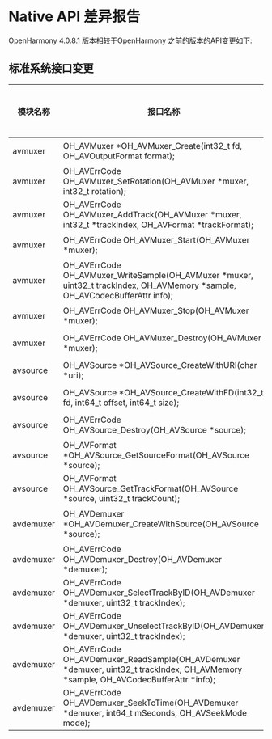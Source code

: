 # Native API 差异报告

OpenHarmony 4.0.8.1 版本相较于OpenHarmony 之前的版本的API变更如下:

## 标准系统接口变更

| 模块名称 | 接口名称                                                     | 变更类型 | 变更说明         |
| -------- | ------------------------------------------------------------ | -------- | ---------------- |
| avmuxer  | OH_AVMuxer \*OH_AVMuxer_Create(int32_t fd, OH_AVOutputFormat format); | 新增     | 创建OH_AVMuxer   |
| avmuxer  | OH_AVErrCode OH_AVMuxer_SetRotation(OH_AVMuxer \*muxer, int32_t rotation); | 新增     | 设置视频旋转角度 |
| avmuxer  | OH_AVErrCode OH_AVMuxer_AddTrack(OH_AVMuxer \*muxer, int32_t \*trackIndex, OH_AVFormat \*trackFormat); | 新增     | 添加媒体轨       |
| avmuxer  | OH_AVErrCode OH_AVMuxer_Start(OH_AVMuxer \*muxer);           | 新增     | 开始封装         |
| avmuxer  | OH_AVErrCode OH_AVMuxer_WriteSample(OH_AVMuxer *muxer, uint32_t trackIndex, OH_AVMemory *sample, OH_AVCodecBufferAttr info); | 新增     | 将数据写入封装器 |
| avmuxer  | OH_AVErrCode OH_AVMuxer_Stop(OH_AVMuxer \*muxer);            | 新增     | 停止封装         |
| avmuxer  | OH_AVErrCode OH_AVMuxer_Destroy(OH_AVMuxer \*muxer);         | 新增     | 销毁OH_AVMuxer   |
| avsource  | OH_AVSource *OH_AVSource_CreateWithURI(char *uri);         | 新增     | 根据 URI 创建 OH_AVSource       |
| avsource  | OH_AVSource *OH_AVSource_CreateWithFD(int32_t fd, int64_t offset, int64_t size);         | 新增     | 根据 FD 创建OH_AVSource       |
| avsource  | OH_AVErrCode OH_AVSource_Destroy(OH_AVSource *source);         | 新增     | 销毁 OH_AVSource       |
| avsource  | OH_AVFormat *OH_AVSource_GetSourceFormat(OH_AVSource *source);         | 新增     | 获取 source 信息       |
| avsource  | OH_AVFormat OH_AVSource_GetTrackFormat(OH_AVSource *source, uint32_t trackCount);         | 新增     | 获取 track 信息       |
| avdemuxer  | OH_AVDemuxer *OH_AVDemuxer_CreateWithSource(OH_AVSource *source);         | 新增     | 根据 source 创建 OH_AVDemuxer       |
| avdemuxer  | OH_AVErrCode OH_AVDemuxer_Destroy(OH_AVDemuxer *demuxer);         | 新增     | 销毁 OH_AVDemuxer       |
| avdemuxer  | OH_AVErrCode OH_AVDemuxer_SelectTrackByID(OH_AVDemuxer *demuxer, uint32_t trackIndex);         | 新增     | 选择需要解封装的轨道      |
| avdemuxer  | OH_AVErrCode OH_AVDemuxer_UnselectTrackByID(OH_AVDemuxer *demuxer, uint32_t trackIndex);         | 新增     | 取消选择需要解封装的轨道       |
| avdemuxer  | OH_AVErrCode OH_AVDemuxer_ReadSample(OH_AVDemuxer *demuxer, uint32_t trackIndex, OH_AVMemory *sample, OH_AVCodecBufferAttr *info);         | 新增     | 读取 trackIndex 对应轨道的帧     |
| avdemuxer  | OH_AVErrCode OH_AVDemuxer_SeekToTime(OH_AVDemuxer *demuxer, int64_t mSeconds, OH_AVSeekMode mode);         | 新增     | 跳转到指定时间       |
